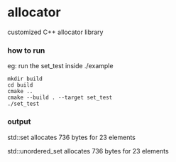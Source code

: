 # allocator
customized C++ allocator library

### how to run
eg: run the set_test inside ./example
```
mkdir build
cd build
cmake .. 
cmake --build . --target set_test
./set_test
```

### output
std::set allocates 736 bytes for 23 elements

std::unordered_set allocates 736 bytes for 23 elements
